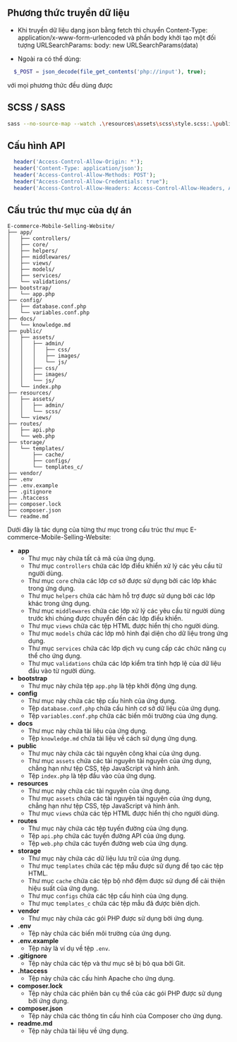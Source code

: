 ## **Phương thức truyền dữ liệu**

- Khi truyền dữ liệu dạng json bằng fetch thì chuyển
  Content-Type: application/x-www-form-urlencoded và phần
  body khởi tạo một đối tượng URLSearchParams:
  body: new URLSearchParams(data)

- Ngoài ra có thể dùng:

```php
  $_POST = json_decode(file_get_contents('php://input'), true);
```

với mọi phương thức đều dùng được

## **SCSS / SASS**

```bash
sass --no-source-map --watch .\resources\assets\scss\style.scss:.\public\assets\css\style.min.css --style compressed
```

## **Cấu hình API**

```php
  header('Access-Control-Allow-Origin: *');
  header('Content-Type: application/json');
  header('Access-Control-Allow-Methods: POST');
  header("Access-Control-Allow-Credentials: true");
  header('Access-Control-Allow-Headers: Access-Control-Allow-Headers, Access-Control-Allow-Credentials, Content-Type, Access-Control-Allow-Methods, Authorization, X-Requested-With');
```

## **Cấu trúc thư mục của dự án**

```
E-commerce-Mobile-Selling-Website/
├── app/
│   ├── controllers/
│   ├── core/
│   ├── helpers/
│   ├── middlewares/
│   ├── views/
│   ├── models/
│   ├── services/
│   └── validations/
├── bootstrap/
│   └── app.php
├── config/
│   ├── database.conf.php
│   └── variables.conf.php
├── docs/
│   └── knowledge.md
├── public/
│   ├── assets/
│   │   ├── admin/
│   │   │   ├── css/
│   │   │   ├── images/
│   │   │   └── js/
│   │   ├── css/
│   │   ├── images/
│   │   └── js/
│   └── index.php
├── resources/
│   ├── assets/
│   │   ├── admin/
│   │   └── scss/
│   └── views/
├── routes/
│   ├── api.php
│   └── web.php
├── storage/
│   └── templates/
│       ├── cache/
│       ├── configs/
│       └── templates_c/
├── vendor/
├── .env
├── .env.example
├── .gitignore
├── .htaccess
├── composer.lock
├── composer.json
└── readme.md
```

Dưới đây là tác dụng của từng thư mục trong cấu trúc thư mục E-commerce-Mobile-Selling-Website:

- **app**
  - Thư mục này chứa tất cả mã của ứng dụng.
  - Thư mục `controllers` chứa các lớp điều khiển xử lý các yêu cầu từ người dùng.
  - Thư mục `core` chứa các lớp cơ sở được sử dụng bởi các lớp khác trong ứng dụng.
  - Thư mục `helpers` chứa các hàm hỗ trợ được sử dụng bởi các lớp khác trong ứng dụng.
  - Thư mục `middlewares` chứa các lớp xử lý các yêu cầu từ người dùng trước khi chúng được chuyển đến các lớp điều khiển.
  - Thư mục `views` chứa các tệp HTML được hiển thị cho người dùng.
  - Thư mục `models` chứa các lớp mô hình đại diện cho dữ liệu trong ứng dụng.
  - Thư mục `services` chứa các lớp dịch vụ cung cấp các chức năng cụ thể cho ứng dụng.
  - Thư mục `validations` chứa các lớp kiểm tra tính hợp lệ của dữ liệu đầu vào từ người dùng.
- **bootstrap**
  - Thư mục này chứa tệp `app.php` là tệp khởi động ứng dụng.
- **config**
  - Thư mục này chứa các tệp cấu hình của ứng dụng.
  - Tệp `database.conf.php` chứa cấu hình cơ sở dữ liệu của ứng dụng.
  - Tệp `variables.conf.php` chứa các biến môi trường của ứng dụng.
- **docs**
  - Thư mục này chứa tài liệu của ứng dụng.
  - Tệp `knowledge.md` chứa tài liệu về cách sử dụng ứng dụng.
- **public**
  - Thư mục này chứa các tài nguyên công khai của ứng dụng.
  - Thư mục `assets` chứa các tài nguyên tài nguyên của ứng dụng, chẳng hạn như tệp CSS, tệp JavaScript và hình ảnh.
  - Tệp `index.php` là tệp đầu vào của ứng dụng.
- **resources**
  - Thư mục này chứa các tài nguyên của ứng dụng.
  - Thư mục `assets` chứa các tài nguyên tài nguyên của ứng dụng, chẳng hạn như tệp CSS, tệp JavaScript và hình ảnh.
  - Thư mục `views` chứa các tệp HTML được hiển thị cho người dùng.
- **routes**
  - Thư mục này chứa các tệp tuyến đường của ứng dụng.
  - Tệp `api.php` chứa các tuyến đường API của ứng dụng.
  - Tệp `web.php` chứa các tuyến đường web của ứng dụng.
- **storage**
  - Thư mục này chứa các dữ liệu lưu trữ của ứng dụng.
  - Thư mục `templates` chứa các tệp mẫu được sử dụng để tạo các tệp HTML.
  - Thư mục `cache` chứa các tệp bộ nhớ đệm được sử dụng để cải thiện hiệu suất của ứng dụng.
  - Thư mục `configs` chứa các tệp cấu hình của ứng dụng.
  - Thư mục `templates_c` chứa các tệp mẫu đã được biên dịch.
- **vendor**
  - Thư mục này chứa các gói PHP được sử dụng bởi ứng dụng.
- **.env**
  - Tệp này chứa các biến môi trường của ứng dụng.
- **.env.example**
  - Tệp này là ví dụ về tệp `.env`.
- **.gitignore**
  - Tệp này chứa các tệp và thư mục sẽ bị bỏ qua bởi Git.
- **.htaccess**
  - Tệp này chứa các cấu hình Apache cho ứng dụng.
- **composer.lock**
  - Tệp này chứa các phiên bản cụ thể của các gói PHP được sử dụng bởi ứng dụng.
- **composer.json**
  - Tệp này chứa các thông tin cấu hình của Composer cho ứng dụng.
- **readme.md**
  - Tệp này chứa tài liệu về ứng dụng.
